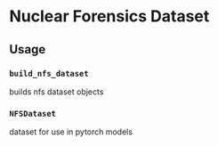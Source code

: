 # Nuclear Forensics Dataset

## Usage

### `build_nfs_dataset`
builds nfs dataset objects

### `NFSDataset`
dataset for use in pytorch models